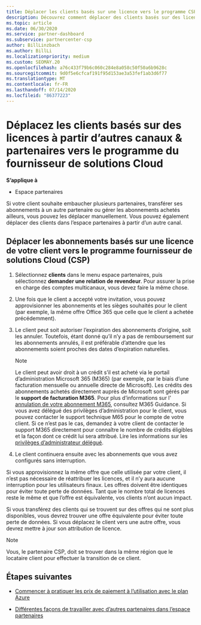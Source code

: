 ```yaml
---
title: Déplacer les clients basés sur une licence vers le programme CSP
description: Découvrez comment déplacer des clients basés sur des licences à partir d’autres canaux ou d’un autre partenaire dans le programme du fournisseur de solutions Cloud (CSP) dans l’espace partenaires.
ms.topic: article
ms.date: 06/30/2020
ms.service: partner-dashboard
ms.subservice: partnercenter-csp
author: BillLinzbach
ms.author: BillLi
ms.localizationpriority: medium
ms.custom: SEOMAY.20
ms.openlocfilehash: a76c433f79b6c060c284e8a058c50f50a6b9628c
ms.sourcegitcommit: 9d0f5e6cfcaf191f95d153ae3a53fef1ab3d6f77
ms.translationtype: MT
ms.contentlocale: fr-FR
ms.lasthandoff: 07/14/2020
ms.locfileid: "86377223"
---
```

# <a name="move-license-based-customers-from-other-channels--partners-to-the-cloud-solution-provider-program"></a>Déplacez les clients basés sur des licences à partir d’autres canaux & partenaires vers le programme du fournisseur de solutions Cloud

**S’applique à**

- Espace partenaires

Si votre client souhaite embaucher plusieurs partenaires, transférer ses abonnements à un autre partenaire ou gérer les abonnements achetés ailleurs, vous pouvez les déplacer manuellement. Vous pouvez également déplacer des clients dans l’espace partenaires à partir d’un autre canal.

## <a name="move-your-customers-license-based-subscriptions-to-the-cloud-solution-provider-program-csp"></a>Déplacer les abonnements basés sur une licence de votre client vers le programme fournisseur de solutions Cloud (CSP)

1. Sélectionnez **clients** dans le menu espace partenaires, puis sélectionnez **demander une relation de revendeur**. Pour assurer la prise en charge des comptes multicanaux, vous devez faire la même chose.

2. Une fois que le client a accepté votre invitation, vous pouvez approvisionner les abonnements et les sièges souhaités pour le client (par exemple, la même offre Office 365 que celle que le client a achetée précédemment).

3. Le client peut soit autoriser l’expiration des abonnements d’origine, soit les annuler. Toutefois, étant donné qu’il n’y a pas de remboursement sur les abonnements annulés, il est préférable d’attendre que les abonnements soient proches des dates d’expiration naturelles.


   >[!NOTE]
   >Le client peut avoir droit à un crédit s’il est acheté via le portail d’administration Microsoft 365 (M365) (par exemple, par le biais d’une facturation mensuelle ou annuelle directe de Microsoft). Les crédits des abonnements achetés directement auprès de Microsoft sont gérés par le **support de facturation M365**. Pour plus d’informations sur l' [annulation de votre abonnement M365](https://docs.microsoft.com/microsoft-365/commerce/subscriptions/cancel-your-subscription), consultez M365 Guidance. Si vous avez délégué des privilèges d’administration pour le client, vous pouvez contacter le support technique M65 pour le compte de votre client. Si ce n’est pas le cas, demandez à votre client de contacter le support M365 directement pour connaître le nombre de crédits éligibles et la façon dont ce crédit lui sera attribué. Lire les informations sur les [privilèges d’administrateur délégué](customers-revoke-admin-privileges.md).


4. Le client continuera ensuite avec les abonnements que vous avez configurés sans interruption.

Si vous approvisionnez la même offre que celle utilisée par votre client, il n’est pas nécessaire de réattribuer les licences, et il n’y aura aucune interruption pour les utilisateurs finaux. Les offres doivent être identiques pour éviter toute perte de données. Tant que le nombre total de licences reste le même et que l’offre est équivalente, vos clients n’ont aucun impact.

Si vous transférez des clients qui se trouvent sur des offres qui ne sont plus disponibles, vous devrez trouver une offre équivalente pour éviter toute perte de données. Si vous déplacez le client vers une autre offre, vous devrez mettre à jour son attribution de licence.

>[!NOTE]
> Vous, le partenaire CSP, doit se trouver dans la même région que le locataire client pour effectuer la transition de ce client.

## <a name="next-steps"></a>Étapes suivantes

- [Commencer à pratiquer les prix de paiement à l’utilisation avec le plan Azure](azure-plan-get-started.md)
 

- [Différentes façons de travailler avec d’autres partenaires dans l’espace partenaires](work-with-other-partners.md)
